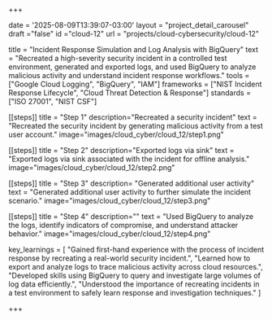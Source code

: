 +++

date = '2025-08-09T13:39:07-03:00'
layout = "project_detail_carousel"
draft ="false"
id ="cloud-12"
url = "projects/cloud-cybersecurity/cloud-12"

title = "Incident Response Simulation and Log Analysis with BigQuery"
text = "Recreated a high-severity security incident in a controlled test environment, generated and exported logs, and used BigQuery to analyze malicious activity and understand incident response workflows."
tools = ["Google Cloud Logging", "BigQuery", "IAM"]
frameworks = ["NIST Incident Response Lifecycle", "Cloud Threat Detection & Response"]
standards = ["ISO 27001", "NIST CSF"]

[[steps]]
title = "Step 1"
description="Recreated a security incident"
text = "Recreated the security incident by generating malicious activity from a test user account."
image="images/cloud_cyber/cloud_12/step1.png"


[[steps]]
title = "Step 2"
description="Exported logs via sink"
text = "Exported logs via sink associated with the incident for offline analysis."
image="images/cloud_cyber/cloud_12/step2.png"


[[steps]]
title = "Step 3"
description= "Generated additional user activity"
text = "Generated additional user activity to further simulate the incident scenario."
image="images/cloud_cyber/cloud_12/step3.png"


[[steps]]
title = "Step 4"
description=""
text = "Used BigQuery to analyze the logs, identify indicators of compromise, and understand attacker behavior."
image="images/cloud_cyber/cloud_12/step4.png"


key_learnings = [
    "Gained first-hand experience with the process of incident response by recreating a real-world security incident.",
    "Learned how to export and analyze logs to trace malicious activity across cloud resources.",
    "Developed skills using BigQuery to query and investigate large volumes of log data efficiently.",
    "Understood the importance of recreating incidents in a test environment to safely learn response and investigation techniques."
]


+++